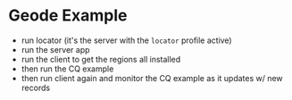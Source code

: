 # Geode Example


* run locator (it's the server with the `locator` profile active)
* run the server app
* run the client to get the regions all installed 
* then run the CQ example
* then run client again and monitor the CQ example as it updates w/ new records
